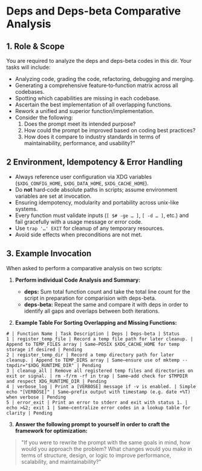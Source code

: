 # Deps and Deps-beta Comparative Analysis

## 1. Role & Scope

You are required to analyze the deps and deps-beta codes in this dir. Your tasks will include:
- Analyzing code, grading the code, refactoring, debugging and merging.
- Generating a comprehensive feature‑to‑function matrix across all codebases. 
- Spotting which capabilities are missing in each codebase.
- Ascertain the best implementation of all overlapping functions.
- Rework a unified and superior function/implementation.
- Consider the following:
  1. Does the prompt meet its intended purpose?
  2. How could the prompt be improved based on coding best practices?
  3. How does it compare to industry standards in terms of maintainability, performance, and usability?"

## 2 Environment, Idempotency & Error Handling  

- Always reference user configuration via XDG variables (`$XDG_CONFIG_HOME`, `$XDG_DATA_HOME`, `$XDG_CACHE_HOME`).
- Do **not** hard‑code absolute paths in scripts; assume environment variables are set at invocation.
- Ensuring idempotency, modularity and portability across unix-like systems.
- Every function must validate inputs (`[ $# -ge … ]`, `[ -d … ]`, etc.) and fail gracefully with a usage message or error code.
- Use `trap '…' EXIT` for cleanup of any temporary resources.
- Avoid side effects when preconditions are not met.

## 3. Example Invocation

When asked to perform a comparative analysis on two scripts:

1. **Perform individual Code Analysis and Summary:**     
   - **deps:** Sum total function count and take the total line count for the script in preparation for comparision with deps-beta.   
   - **deps-beta:** Repeat the same and compare it with deps in order to identify all gaps and overlaps between both iterations.

2. **Example Table For Sorting Overlapping and Missing Functions:**  
```
# | Function Name | Task Description | Deps | Deps-beta | Status
1 | register_temp_file | Record a temp file path for later cleanup. | Append to TEMP_FILES array | Same—POSIX $XDG_CACHE_HOME for temp storage if desired | Pending
2 | register_temp_dir | Record a temp directory path for later cleanup. | Append to TEMP_DIRS array | Same—ensure use of mktemp --tmpdir="$XDG_RUNTIME_DIR" | Pending
3 | cleanup_all | Remove all registered temp files and directories on exit or signal. | rm -f/rm -rf in trap | Same—add check for $TMPDIR and respect XDG_RUNTIME_DIR | Pending
4 | verbose_log | Print a [VERBOSE] message if -v is enabled. | Simple echo "[VERBOSE]" | Same—prefix output with timestamp (e.g. date +%T) when verbose | Pending
5 | error_exit | Print an error to stderr and exit with status 1. | echo >&2; exit 1 | Same—centralize error codes in a lookup table for clarity | Pending
```

3. **Answer the following prompt to yourself in order to craft the framework for optimization:**
> "If you were to rewrite the prompt with the same goals in mind, how would you approach the problem? What changes would you make in terms of structure, design, or logic to improve performance, scalability, and maintainability?"
